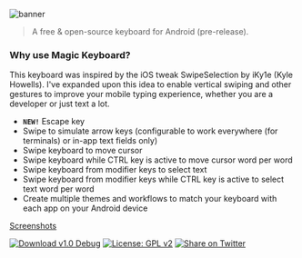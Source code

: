 ![banner](https://user-images.githubusercontent.com/29265684/92472260-915cb700-f21c-11ea-9faa-9f0cd73ebf54.png)

> A free &amp; open-source keyboard for Android (pre-release).

### Why use Magic Keyboard?

This keyboard was inspired by the iOS tweak SwipeSelection by iKy1e (Kyle Howells). I've expanded upon this idea to enable vertical swiping and other gestures to improve your mobile typing experience, whether you are a developer or just text a lot.

- <code><b>NEW!</b></code> Escape key
- Swipe to simulate arrow keys (configurable to work everywhere (for terminals) or in-app text fields only)
- Swipe keyboard to move cursor
- Swipe keyboard while CTRL key is active to move cursor word per word
- Swipe keyboard from modifier keys to select text
- Swipe keyboard from modifier keys while CTRL key is active to select text word per word
- Create multiple themes and workflows to match your keyboard with each app on your Android device

<a href="https://github.com/buffermet/buffermet.apk.magickeyboard/blob/master/SCREENSHOTS.md">Screenshots</a>


[![Download v1.0 Debug](https://img.shields.io/badge/APK-4.15%20MB-green)](https://github.com/buffermet/buffermet.apk.magickeyboard/releases) [![License: GPL v2](https://img.shields.io/badge/License-GPL%20v2-blue.svg)](https://www.gnu.org/licenses/old-licenses/gpl-2.0.en.html) [![Share on Twitter](https://img.shields.io/twitter/url?label=Share&style=social&url=https%3A%2F%2Fgithub.com%2Fbuffermet%2Fbuffermet.apk.magickeyboard)](https://twitter.com/intent/tweet?url=https%3A//github.com/buffermet/buffermet.apk.magickeyboard)
